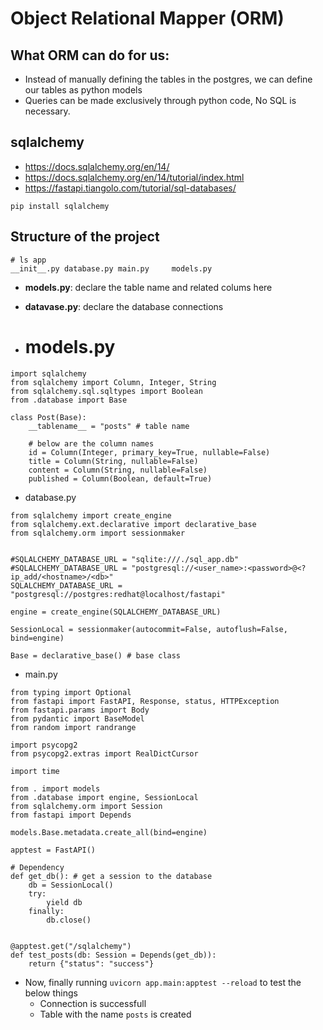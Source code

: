 # Object Relational Mapper (ORM)

## What ORM can do for us:

- Instead of manually defining the tables in the postgres, we can define our tables as python models
- Queries can be made exclusively through python code, No SQL is necessary.


## sqlalchemy

- https://docs.sqlalchemy.org/en/14/
- https://docs.sqlalchemy.org/en/14/tutorial/index.html
- https://fastapi.tiangolo.com/tutorial/sql-databases/

`pip install sqlalchemy`

## Structure of the project

```
# ls app
__init__.py database.py main.py     models.py
```

- **models.py**: declare the table name and related colums here
- **datavase.py**: declare the database connections

- # models.py
```
import sqlalchemy
from sqlalchemy import Column, Integer, String
from sqlalchemy.sql.sqltypes import Boolean
from .database import Base

class Post(Base):
    __tablename__ = "posts" # table name
    
    # below are the column names
    id = Column(Integer, primary_key=True, nullable=False)
    title = Column(String, nullable=False)
    content = Column(String, nullable=False)
    published = Column(Boolean, default=True)
```

- database.py

```
from sqlalchemy import create_engine
from sqlalchemy.ext.declarative import declarative_base
from sqlalchemy.orm import sessionmaker


#SQLALCHEMY_DATABASE_URL = "sqlite:///./sql_app.db"
#SQLALCHEMY_DATABASE_URL = "postgresql://<user_name>:<password>@<?ip_add/<hostname>/<db>"
SQLALCHEMY_DATABASE_URL = "postgresql://postgres:redhat@localhost/fastapi"

engine = create_engine(SQLALCHEMY_DATABASE_URL)

SessionLocal = sessionmaker(autocommit=False, autoflush=False, bind=engine)

Base = declarative_base() # base class
```

- main.py

```
from typing import Optional
from fastapi import FastAPI, Response, status, HTTPException
from fastapi.params import Body
from pydantic import BaseModel
from random import randrange

import psycopg2
from psycopg2.extras import RealDictCursor

import time

from . import models
from .database import engine, SessionLocal
from sqlalchemy.orm import Session
from fastapi import Depends

models.Base.metadata.create_all(bind=engine)

apptest = FastAPI()

# Dependency
def get_db(): # get a session to the database
    db = SessionLocal()
    try:
        yield db
    finally:
        db.close()


@apptest.get("/sqlalchemy")
def test_posts(db: Session = Depends(get_db)):
    return {"status": "success"}
```

- Now, finally running `uvicorn app.main:apptest --reload` to test the below things
  - Connection is successfull
  - Table with the name `posts` is created 
